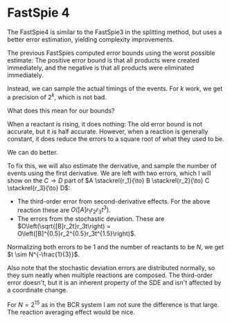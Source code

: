 # FastSpie 4

The FastSpie4 is similar to the FastSpie3 in the splitting method, but uses a better error estimation, yielding complexity improvements.

The previous FastSpies computed error bounds using the worst possible estimate: The positive error bound is that all products were created immediately, and the negative is that all products were eliminated immediately.

Instead, we can sample the actual timings of the events. For $k$ work, we get a precision of $2^k$, which is not bad.

What does this mean for our bounds?

When a reactant is rising, it does nothing: The old error bound is not accurate, but it is half accurate. However, when a reaction is generally constant, it does reduce the errors to a square root of what they used to be.

We can do better.

To fix this, we will also estimate the derivative, and sample the number of events using the first derivative. We are left with two errors, which I will show on the $C \to D$ part of $A \stackrel{r_1}{\to} B \stackrel{r_2}{\to} C \stackrel{r_3}{\to} D$:

* The third-order error from second-derivative effects. For the above reaction these are $O([A]r_1r_2r_3t^3)$.
* The errors from the stochastic deviation. These are $O\left(\sqrt{[B]r_2t}r_3t\right) = O\left([B]^{0.5}r_2^{0.5}r_3t^{1.5}\right)$.

Normalizing both errors to be 1 and the number of reactants to be $N$, we get $t \sim N^{-\frac{1}{3}}$.

Also note that the stochastic deviation errors are distributed normally, so they sum neatly when multiple reactions are composed. The third-order error doesn't, but it is an inherent property of the SDE and isn't affected by a coordinate change.

For $N=2^{15}$ as in the BCR system I am not sure the difference is that large. The reaction averaging effect would be nice.
